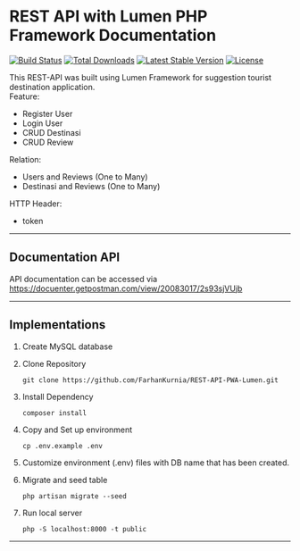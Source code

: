# REST API with Lumen PHP Framework Documentation

[![Build Status](https://travis-ci.org/laravel/lumen-framework.svg)](https://travis-ci.org/laravel/lumen-framework)
[![Total Downloads](https://img.shields.io/packagist/dt/laravel/framework)](https://packagist.org/packages/laravel/lumen-framework)
[![Latest Stable Version](https://img.shields.io/packagist/v/laravel/framework)](https://packagist.org/packages/laravel/lumen-framework)
[![License](https://img.shields.io/packagist/l/laravel/framework)](https://packagist.org/packages/laravel/lumen-framework)

This REST-API was built using Lumen Framework for suggestion tourist destination application. </br>
Feature:
- Register User
- Login User
- CRUD Destinasi
- CRUD Review

Relation:
- Users and Reviews (One to Many) 
- Destinasi and Reviews (One to Many) 

HTTP Header:
- token
------------------------------------------------------------------------
## Documentation API
API documentation can be accessed via https://docuenter.getpostman.com/view/20083017/2s93sjVUjb


------------------------------------------------------------------------
## Implementations
1. Create MySQL database</br>

2. Clone Repository </br>
    ```
    git clone https://github.com/FarhanKurnia/REST-API-PWA-Lumen.git
    ```

3. Install Dependency </br>
    ```
    composer install
    ```

4. Copy and Set up environment</br>
    ```
    cp .env.example .env
    ```

5. Customize environment (.env) files with DB name that has been created.</br>

6. Migrate and seed table</br>
    ```
    php artisan migrate --seed
    ```

7. Run local server</br>
    ```
    php -S localhost:8000 -t public
    ```



------------------------------------------------------------------------